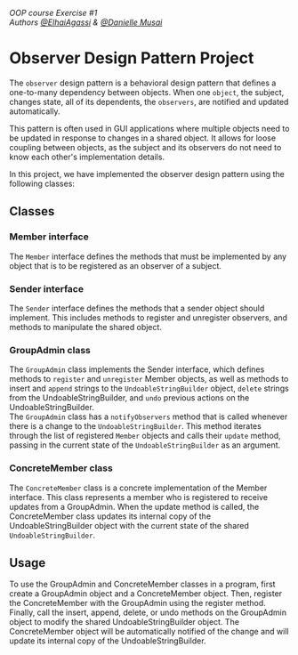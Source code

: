 _OOP course Exercise #1_  
_Authors [@ElhaiAgassi]() & [@Danielle Musai](https://github.com/DanielleMusai)_



# Observer Design Pattern Project
The `observer` design pattern is a behavioral design pattern that defines a one-to-many dependency between objects. When one `object`, the subject, changes state, all of its dependents, the `observers`, are notified and updated automatically.

This pattern is often used in GUI applications where multiple objects need to be updated in response to changes in a shared object. It allows for loose coupling between objects, as the subject and its observers do not need to know each other's implementation details.

In this project, we have implemented the observer design pattern using the following classes:

## Classes

### Member interface
The `Member` interface defines the methods that must be implemented by any object that is to be registered as an observer of a subject.
### Sender interface
The `Sender` interface defines the methods that a sender object should implement. This includes methods to register and unregister observers, and methods to manipulate the shared object.
### GroupAdmin class
The `GroupAdmin` class implements the Sender interface, which defines methods to `register` and `unregister` Member objects, as well as methods to insert and `append` strings to the `UndoableStringBuilder` object, `delete` strings from the UndoableStringBuilder, and `undo` previous actions on the UndoableStringBuilder.  
The `GroupAdmin` class has a `notifyObservers` method that is called whenever there is a change to the `UndoableStringBuilder`. This method iterates through the list of registered `Member` objects and calls their `update` method, passing in the current state of the `UndoableStringBuilder` as an argument.

### ConcreteMember class
The `ConcreteMember` class is a concrete implementation of the Member interface. This class represents a member who is registered to receive updates from a GroupAdmin. When the update method is called, the ConcreteMember class updates its internal copy of the UndoableStringBuilder object with the current state of the shared `UndoableStringBuilder`.

## Usage
To use the GroupAdmin and ConcreteMember classes in a program, first create a GroupAdmin object and a ConcreteMember object. Then, register the ConcreteMember with the GroupAdmin using the register method. Finally, call the insert, append, delete, or undo methods on the GroupAdmin object to modify the shared UndoableStringBuilder object. The ConcreteMember object will be automatically notified of the change and will update its internal copy of the UndoableStringBuilder.
